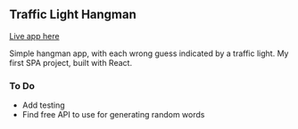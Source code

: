 ## Traffic Light Hangman

[Live app here](https://traffic-light-hangman.herokuapp.com/)

Simple hangman app, with each wrong guess indicated by a traffic light. My first SPA project, built with React.

### To Do
- Add testing
- Find free API to use for generating random words
